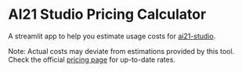 # AI21 Studio Pricing Calculator

A streamlit app to help you estimate usage costs for [ai21-studio](https://studio.ai21.com/).

Note: Actual costs may deviate from estimations provided by this tool. Check the official [pricing page](https://studio.ai21.com/pricing) for up-to-date rates.

